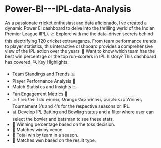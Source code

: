 # Power-BI---IPL-data-Analysis
As a passionate cricket enthusiast and data aficionado, I've created a dynamic Power BI dashboard to delve into the thrilling world of the Indian Premier League (IPL).
📈 Explore with me the data-driven secrets behind this electrifying T20 cricket extravaganza. From team performance trends to player statistics, this interactive dashboard provides a comprehensive view of the IPL action over the years.
🧐 Want to know which team has the best win percentage or the top run-scorers in IPL history? This dashboard has covered.
🔍 Key Highlights:
- Team Standings and Trends 📊
- Player Performance Analysis 🏏
- Match Statistics and Insights 📉
- Fan Engagement Metrics 🙌
- 📉 Fine the Title winner, Orange Cap winner, purple cap Winner, Tournament 6’s and 4’s for the    respective seasons on IPL. 
- 📊 Develop IPL Batting and Bowling status and a filter where user can select the bowler and batsman to see these stats.
- 🏏 Winning percentage based on the toss decision.
- 🚀 Matches win by venue
- 🚀 Total win by team in a season.
- 🚀 Matches won based on the result type.
